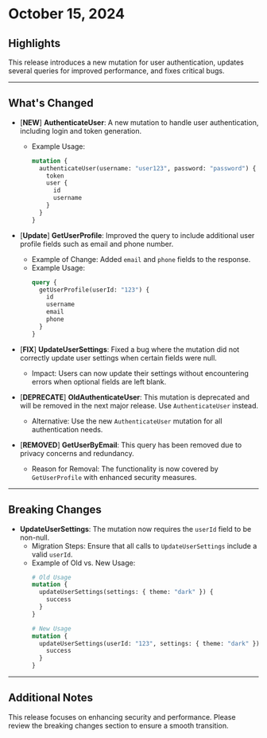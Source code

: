# October 15, 2024

## Highlights
This release introduces a new mutation for user authentication, updates several queries for improved performance, and fixes critical bugs.

---

##  What's Changed
- [**NEW**] **AuthenticateUser**: A new mutation to handle user authentication, including login and token generation.
    - Example Usage:
      ```graphql
      mutation {
        authenticateUser(username: "user123", password: "password") {
          token
          user {
            id
            username
          }
        }
      }
      ```

- [**Update**] **GetUserProfile**: Improved the query to include additional user profile fields such as email and phone number.
    - Example of Change: Added `email` and `phone` fields to the response.
    - Example Usage:
      ```graphql
      query {
        getUserProfile(userId: "123") {
          id
          username
          email
          phone
        }
      }
      ```

- [**FIX**] **UpdateUserSettings**: Fixed a bug where the mutation did not correctly update user settings when certain fields were null.
    - Impact: Users can now update their settings without encountering errors when optional fields are left blank.

- [**DEPRECATE**] **OldAuthenticateUser**: This mutation is deprecated and will be removed in the next major release. Use `AuthenticateUser` instead.
    - Alternative: Use the new `AuthenticateUser` mutation for all authentication needs.

- [**REMOVED**] **GetUserByEmail**: This query has been removed due to privacy concerns and redundancy.
    - Reason for Removal: The functionality is now covered by `GetUserProfile` with enhanced security measures.
---

## Breaking Changes
- **UpdateUserSettings**: The mutation now requires the `userId` field to be non-null.
    - Migration Steps: Ensure that all calls to `UpdateUserSettings` include a valid `userId`.
    - Example of Old vs. New Usage:
      ```graphql
      # Old Usage
      mutation {
        updateUserSettings(settings: { theme: "dark" }) {
          success
        }
      }
  
      # New Usage
      mutation {
        updateUserSettings(userId: "123", settings: { theme: "dark" }) {
          success
        }
      }
      ```

---

## Additional Notes
This release focuses on enhancing security and performance. Please review the breaking changes section to ensure a smooth transition.
 